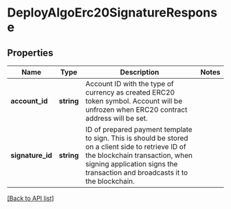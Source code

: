 # DeployAlgoErc20SignatureResponse

## Properties

Name | Type | Description | Notes
------------ | ------------- | ------------- | -------------
**account_id** | **string** | Account ID with the type of currency as created ERC20 token symbol. Account will be unfrozen when ERC20 contract address will be set. |
**signature_id** | **string** | ID of prepared payment template to sign. This is should be stored on a client side to retrieve ID of the blockchain transaction, when signing application signs the transaction and broadcasts it to the blockchain. |

[[Back to API list]](../../README.md#api-endpoints)
